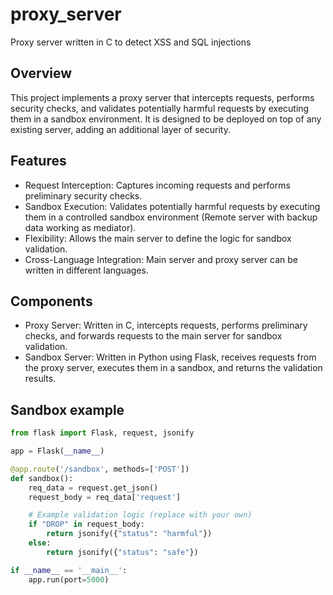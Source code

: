# proxy_server
Proxy server written in C to detect XSS and SQL injections

## Overview

This project implements a proxy server that intercepts requests, performs security checks, and validates potentially harmful requests by executing them in a sandbox environment. It is designed to be deployed on top of any existing server, adding an additional layer of security.

## Features

* Request Interception: Captures incoming requests and performs preliminary security checks.
* Sandbox Execution: Validates potentially harmful requests by executing them in a controlled sandbox environment (Remote server with backup data working as mediator).
* Flexibility: Allows the main server to define the logic for sandbox validation.
* Cross-Language Integration: Main server and proxy server can be written in different languages.

## Components

* Proxy Server: Written in C, intercepts requests, performs preliminary checks, and forwards requests to the main server for sandbox validation.
* Sandbox Server: Written in Python using Flask, receives requests from the proxy server, executes them in a sandbox, and returns the validation results.

## Sandbox example

```python
from flask import Flask, request, jsonify

app = Flask(__name__)

@app.route('/sandbox', methods=['POST'])
def sandbox():
    req_data = request.get_json()
    request_body = req_data['request']

    # Example validation logic (replace with your own)
    if "DROP" in request_body:
        return jsonify({"status": "harmful"})
    else:
        return jsonify({"status": "safe"})

if __name__ == '__main__':
    app.run(port=5000)
```
